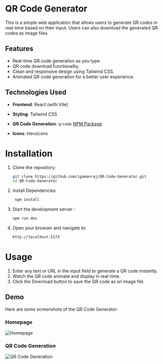# QR Code Generator

This is a simple web application that allows users to generate QR codes in real-time based on their input. Users can also download the generated QR codes as image files.

## Features
- Real-time QR code generation as you type.
- QR code download functionality.
- Clean and responsive design using Tailwind CSS.
- Animated QR code generation for a better user experience.

## Technologies Used
- **Frontend**: React (with Vite)
- **Styling**: Tailwind CSS
- **QR Code Generation**: `qrcode` [NPM Package](https://www.npmjs.com/package/qrcode)

- **Icons**: Heroicons

# Installation

1. Clone the repository:
   ```bash
   git clone https://github.com/igamanraj/QR-Code-Generator.git
   cd QR-Code-Generator
2. Install Dependencies
   ```bash
    npm install
3. Start the development server : 
    ```bash
    npm run dev
4. Open your browser and navigate to:
    ```bash
    http://localhost:5173
# Usage

1. Enter any text or URL in the input field to generate a QR code instantly.
2. Watch the QR code animate and display in real-time.
3. Click the Download button to save the QR code as an image file.

## Demo

Here are some screenshots of the QR Code Generator:

### Homepage
![Homepage](src/assets/demo.png)

### QR Code Generation
![QR Code Generation](src/assets/demovideo.gif)
